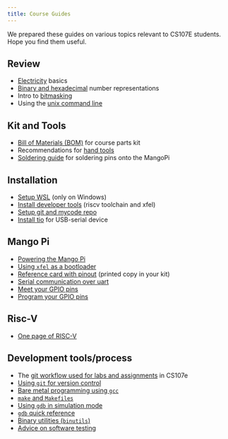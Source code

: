```yaml
---
title: Course Guides
---
```


We prepared these guides on various topics relevant to CS107E students. Hope you find them useful.

## Review

- [Electricity](electricity) basics
- [Binary and hexadecimal](numbers) number representations
- Intro to [bitmasking](bitmasking)
- Using the [unix command line](unix)

## Kit and Tools
- [Bill of Materials (BOM)](bom) for course parts kit
- Recommendations for [hand tools](handtools)
- [Soldering guide](soldering-guide.pdf) for soldering pins onto the MangoPi 

## Installation
- [Setup WSL](install/wsl-setup) (only on Windows)
- [Install developer tools](install/devtools) (riscv toolchain and xfel)
- [Setup git and mycode repo](setup-mycode-repo)
- [Install tio](install/tio) for USB-serial device

## Mango Pi
- [Powering the Mango Pi](power)
- [Using `xfel` as a bootloader](xfel)
- [Reference card with pinout](refcard) (printed copy in your kit)
- [Serial communication over uart](uart)
- [Meet your GPIO pins](MeetYourGPIOPins.pdf)
- [Program your GPIO pins](ProgramYourGPIOPins.pdf)

## Risc-V
- [One page of RISC-V](riscv-onepage)

## Development tools/process
- The [git workflow used for labs and assignments](cs107e-git) in CS107e
- [Using `git` for version control](git)
- [Bare metal programming using `gcc`](gcc)
- [`make` and `Makefiles`](make)
- [Using `gdb` in simulation mode](gdb)
- [`gdb` quick reference](gdb-quickref)
- [Binary utilities (`binutils`)](binutils)
- [Advice on software testing](testing)


